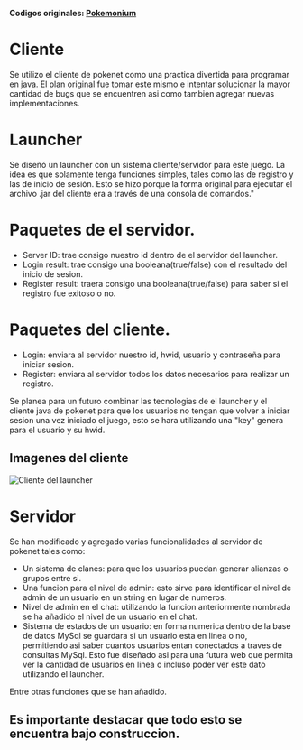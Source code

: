 **Codigos originales: <a href="https://bitbucket.org/Myth1c/pokemonium/src/master/">Pokemonium</a>**
# Cliente
Se utilizo el cliente de pokenet como una practica divertida para programar en java. El plan original fue tomar este mismo e intentar solucionar la mayor cantidad de bugs que se encuentren asi como tambien agregar nuevas implementaciones.
# Launcher
Se diseñó un launcher con un sistema cliente/servidor para este juego. La idea es que solamente tenga funciones simples, tales como las de registro y las de inicio de sesión. Esto se hizo porque la forma original para ejecutar el archivo .jar del cliente era a través de una consola de comandos."

# Paquetes de el servidor.
- Server ID: trae consigo nuestro id dentro de el servidor del launcher.
- Login result: trae consigo una booleana(true/false) con el resultado del inicio de sesion.
- Register result: traera consigo una booleana(true/false) para saber si el registro fue exitoso o no.

# Paquetes del cliente.
- Login: enviara al servidor nuestro id, hwid, usuario y contraseña para iniciar sesion.
- Register: enviara al servidor todos los datos necesarios para realizar un registro.

Se planea para un futuro combinar las tecnologias de el launcher y el cliente java de pokenet para que los usuarios no tengan que volver a iniciar sesion una vez iniciado el juego, esto se hara utilizando una "key" genera para el usuario y su hwid.

## Imagenes del cliente
![Cliente del launcher](https://i.imgur.com/s5wYyqR.gif)

# Servidor
Se han modificado y agregado varias funcionalidades al servidor de pokenet tales como:
- Un sistema de clanes: para que los usuarios puedan generar alianzas o grupos entre si.
- Una funcion para el nivel de admin: esto sirve para identificar el nivel de admin de un usuario en un string en lugar de numeros.
- Nivel de admin en el chat: utilizando la funcion anteriormente nombrada se ha añadido el nivel de un usuario en el chat.
- Sistema de estados de un usuario: en forma numerica dentro de la base de datos MySql se guardara si un usuario esta en linea o no, permitiendo asi saber cuantos usuarios entan conectados a traves de consultas MySql. Esto fue diseñado asi para una futura web que permita ver la cantidad de usuarios en linea o incluso poder ver este dato utilizando el launcher.

Entre otras funciones que se han añadido.

## **Es importante destacar que todo esto se encuentra bajo construccion.**

